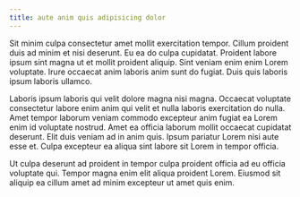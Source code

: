 ```yaml
---
title: aute anim quis adipisicing dolor
---
```


Sit minim culpa consectetur amet mollit exercitation tempor. Cillum proident duis ad minim et nisi deserunt. Eu ea do culpa cupidatat. Proident labore ipsum sint magna ut et mollit proident aliquip. Sint veniam enim enim Lorem voluptate. Irure occaecat anim laboris anim sunt do fugiat. Duis quis laboris ipsum laboris ullamco.

Laboris ipsum laboris qui velit dolore magna nisi magna. Occaecat voluptate consectetur labore enim anim qui velit et nulla laboris exercitation do nulla. Amet tempor laborum veniam commodo excepteur anim fugiat ea Lorem enim id voluptate nostrud. Amet ea officia laborum mollit occaecat cupidatat deserunt. Elit duis veniam ad in anim quis. Ipsum pariatur Lorem nisi aute esse et. Culpa excepteur ea aliqua sint labore sit Lorem in tempor officia.

Ut culpa deserunt ad proident in tempor culpa proident officia ad eu officia voluptate qui. Tempor magna enim elit aliqua proident Lorem. Eiusmod sit aliquip ea cillum amet ad minim excepteur ut amet quis enim.